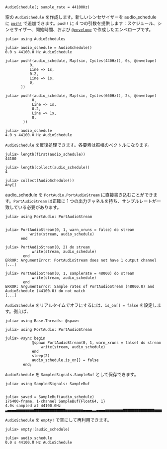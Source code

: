 ```
AudioSchedule(; sample_rate = 44100Hz)
```

空の `AudioSchedule` を作成します。新しいシンセサイザーを audio_schedule に [`push!`](@ref) で追加できます。`push!` に 4 つの引数を提供します：スケジュール、シンセサイザー、開始時間、および [`@envelope`](@ref) で作成したエンベロープです。

```jldoctest audio_schedule
julia> using AudioSchedules

julia> audio_schedule = AudioSchedule()
0.0 s 44100.0 Hz AudioSchedule

julia> push!(audio_schedule, Map(sin, Cycles(440Hz)), 0s, @envelope(
           0,
           Line => 1s,
           0.2,
           Line => 1s,
           0,
       ))

julia> push!(audio_schedule, Map(sin, Cycles(660Hz)), 2s, @envelope(
            0,
            Line => 1s,
            0.2,
            Line => 1s,
            0,
        ))

julia> audio_schedule
4.0 s 44100.0 Hz AudioSchedule
```

`AudioSchedule` を反復処理できます。各要素は振幅のベクトルになります。

```jldoctest audio_schedule
julia> length(first(audio_schedule))
44100

julia> length(collect(audio_schedule))
4

julia> collect(AudioSchedule())
Any[]
```

audio_schedule を `PortAudio.PortAudioStream` に直接書き込むことができます。`PortAudioStream` は正確に 1 つの出力チャネルを持ち、サンプルレートが一致している必要があります。

```jldoctest audio_schedule
julia> using PortAudio: PortAudioStream


julia> PortAudioStream(0, 1, warn_xruns = false) do stream
           write(stream, audio_schedule)
       end

julia> PortAudioStream(0, 2) do stream
            write(stream, audio_schedule)
        end
ERROR: ArgumentError: PortAudioStream does not have 1 output channel
[...]

julia> PortAudioStream(0, 1, samplerate = 48000) do stream
            write(stream, audio_schedule)
        end
ERROR: ArgumentError: Sample rates of PortAudioStream (48000.0) and AudioSchedule (44100.0) do not match
[...]
```

`AudioSchedule` をリアルタイムでオフにするには、`is_on[] = false` を設定します。例えば、

```jldoctest audio_schedule
julia> using Base.Threads: @spawn

julia> using PortAudio: PortAudioStream

julia> @sync begin
            @spawn PortAudioStream(0, 1, warn_xruns = false) do stream
                write(stream, audio_schedule)
            end
            sleep(2)
            audio_schedule.is_on[] = false
        end;
```

`AudioSchedule` を `SampledSignals.SampleBuf` として保存できます。

```jldoctest audio_schedule
julia> using SampledSignals: SampleBuf


julia> saved = SampleBuf(audio_schedule)
176400-frame, 1-channel SampleBuf{Float64, 1}
4.0s sampled at 44100.0Hz
▃▄▄▄▄▅▅▅▅▅▅▅▅▆▆▆▆▆▆▆▆▆▆▆▆▆▆▅▅▅▅▅▅▅▅▄▄▄▄▃▃▄▄▄▄▅▅▅▅▅▅▅▅▆▆▆▆▆▆▆▆▆▆▆▆▆▆▅▅▅▅▅▅▅▅▄▄▄▄▃
```

`AudioSchedule` を `empty!` で空にして再利用できます。

```jldoctest audio_schedule
julia> empty!(audio_schedule)

julia> audio_schedule
0.0 s 44100.0 Hz AudioSchedule
```
